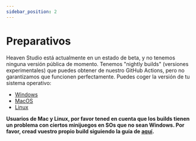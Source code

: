 ```yaml
---
sidebar_position: 2
---
```

# Preparativos

Heaven Studio está actualmente en un estado de beta, y no tenemos ninguna versión pública de momento. Tenemos "nightly builds" (versiones experimentales) que puedes obtener de nuestro GitHub Actions, pero no garantizamos que funcionen perfectamente. Puedes coger la versión de tu sistema operativo:

- [Windows](https://nightly.link/RHeavenStudio/HeavenStudio/workflows/windows/master/StandaloneWindows64-build.zip)
- [MacOS](https://nightly.link/RHeavenStudio/HeavenStudio/workflows/macos/master/StandaloneOSX-build.zip)
- [Linux](https://nightly.link/RHeavenStudio/HeavenStudio/workflows/linux/master/StandaloneLinux64-build.zip)

**Usuarios de Mac y Linux, por favor tened en cuenta que los builds tienen un problema con ciertos minijuegos en SOs que no sean Windows. Por favor, cread vuestro propio build siguiendo la guía de [aquí](../docs-contributing/setup/introduction).**
